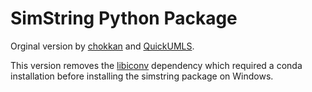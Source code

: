 # SimString Python Package

Orginal version by [chokkan](https://github.com/chokkan/simstring) and [QuickUMLS](https://github.com/Georgetown-IR-Lab/simstring).

This version removes the [libiconv](https://www.gnu.org/software/libiconv/) dependency
which required a conda installation before installing the simstring package on Windows.